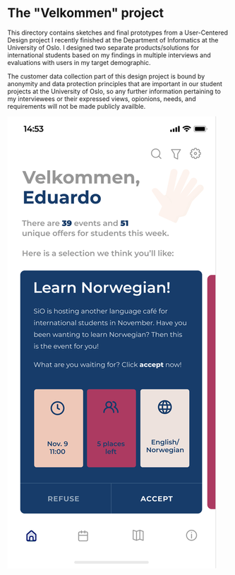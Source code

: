 # The "Velkommen" project

This directory contains sketches and final prototypes from a User-Centered Design project I recently finished at the Department of Informatics at the University of Oslo. I designed two separate products/solutions for international students based on my findings in multiple interviews and evaluations with users in my target demographic.

The customer data collection part of this design project is bound by anonymity and data protection principles that are important in our student projects at the University of Oslo, so any further information pertaining to my interviewees or their expressed views, opionions, needs, and requirements will not be made publicly availble.

<img src="figma_prototype/prototype_2_homepage.png" align-items="center"/>
